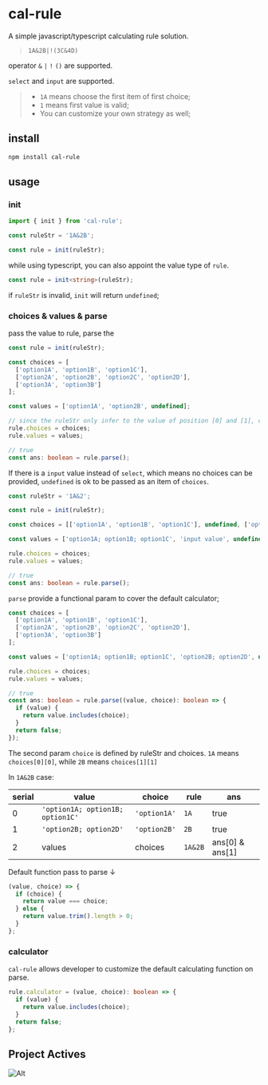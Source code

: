 # cal-rule

A simple javascript/typescript calculating rule solution.

> `1A&2B|!(3C&4D)`

operator `&` `|` `!` `()` are supported.

`select` and `input` are supported.

> - `1A` means choose the first item of first choice;
> - `1` means first value is valid;
> - You can customize your own strategy as well;

## install

```bash
npm install cal-rule
```

## usage

### init

```javascript
import { init } from 'cal-rule';

const ruleStr = '1A&2B';

const rule = init(ruleStr);
```

while using typescript, you can also appoint the value type of `rule`.

```typescript
const rule = init<string>(ruleStr);
```

if `ruleStr` is invalid, `init` will return `undefined`;

### choices & values & parse

pass the value to rule, parse the

```typescript
const rule = init(ruleStr);

const choices = [
  ['option1A', 'option1B', 'option1C'],
  ['option2A', 'option2B', 'option2C', 'option2D'],
  ['option3A', 'option3B']
];

const values = ['option1A', 'option2B', undefined];

// since the ruleStr only infer to the value of position [0] and [1], choices[2] and values[2] will be passed but ignored.
rule.choices = choices;
rule.values = values;

// true
const ans: boolean = rule.parse();
```

If there is a `input` value instead of `select`, which means no choices can be provided, `undefined` is ok to be passed as an item of `choices`.

```typescript
const ruleStr = '1A&2';

const rule = init(ruleStr);

const choices = [['option1A', 'option1B', 'option1C'], undefined, ['option3A', 'option3B']];

const values = ['option1A; option1B; option1C', 'input value', undefined];

rule.choices = choices;
rule.values = values;

// true
const ans: boolean = rule.parse();
```

`parse` provide a functional param to cover the default calculator;

```typescript
const choices = [
  ['option1A', 'option1B', 'option1C'],
  ['option2A', 'option2B', 'option2C', 'option2D'],
  ['option3A', 'option3B']
];

const values = ['option1A; option1B; option1C', 'option2B; option2D', undefined];

rule.choices = choices;
rule.values = values;

// true
const ans: boolean = rule.parse((value, choice): boolean => {
  if (value) {
    return value.includes(choice);
  }
  return false;
});
```

The second param `choice` is defined by ruleStr and choices. `1A` means `choices[0][0]`, while `2B` means `choices[1][1]`

In `1A&2B` case:

| serial | value                            | choice       | rule    | ans             |
| ------ | -------------------------------- | ------------ | ------- | --------------- |
| 0      | `'option1A; option1B; option1C'` | `'option1A'` | `1A`    | true            |
| 1      | `'option2B; option2D'`           | `'option2B'` | `2B`    | true            |
| 2      | values                           | choices      | `1A&2B` | ans[0] & ans[1] |

Default function pass to parse ↓

```typescript
(value, choice) => {
  if (choice) {
    return value === choice;
  } else {
    return value.trim().length > 0;
  }
};
```

### calculator

`cal-rule` allows developer to customize the default calculating function on parse.

```typescript
rule.calculator = (value, choice): boolean => {
  if (value) {
    return value.includes(choice);
  }
  return false;
};
```

## Project Actives

![Alt](https://repobeats.axiom.co/api/embed/070ab5736ffbb0afce1a6c9ebe598032c60730a8.svg 'Repobeats analytics image')
